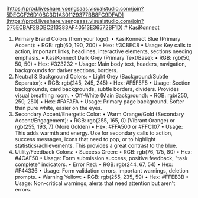 [https://prod.liveshare.vsengsaas.visualstudio.com/join?5DECCF26D10BC3D1A301129377BB8FC9DFAD](https://prod.liveshare.vsengsaas.visualstudio.com/join?D75ECBAF2BDBC213383AF40513E36572BF1D)  # KasiKonnect
1. Primary Brand Colors (from your logo):
• KasiKonnect Blue (Primary Accent):
• RGB: rgb(60, 190, 200)
• Hex: #3CBEC8
• Usage: Key calls to action, important links, headlines, interactive elements, sections needing emphasis.
• KasiKonnect Dark Grey (Primary Text/Base):
• RGB: rgb(50, 50, 50)
• Hex: #323232
• Usage: Main body text, headers, navigation, backgrounds for darker sections, borders.
2. Neutral & Background Colors:
• Light Grey (Background/Subtle Separator):
• RGB: rgb(245, 245, 245)
• Hex: #F5F5F5
• Usage: Section backgrounds, card backgrounds, subtle borders, dividers. Provides visual breathing room.
• Off-White (Main Background):
• RGB: rgb(250, 250, 250)
• Hex: #FAFAFA
• Usage: Primary page background. Softer than pure white, easier on the eyes.
3. Secondary Accent/Energetic Color:
• Warm Orange/Gold (Secondary Accent/Engagement):
• RGB: rgb(255, 165, 0) (Vibrant Orange) or rgb(255, 193, 7) (More Golden)
• Hex: #FFA500 or #FFC107
• Usage: This adds warmth and energy. Use for secondary calls to action, success messages, icons that need to pop, or to highlight statistics/achievements. This provides a great contrast to the blue.
4. Utility/Feedback Colors:
• Success Green:
• RGB: rgb(76, 175, 80)
• Hex: #4CAF50
• Usage: Form submission success, positive feedback, "task complete" indicators.
• Error Red:
• RGB: rgb(244, 67, 54)
• Hex: #F44336
• Usage: Form validation errors, important warnings, deletion prompts.
• Warning Yellow:
• RGB: rgb(255, 235, 59)
• Hex: #FFEB3B
• Usage: Non-critical warnings, alerts that need attention but aren't errors.


